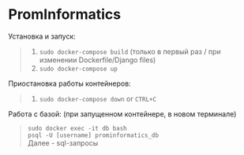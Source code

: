 # PromInformatics

Установка и запуск:

>1. `sudo docker-compose build` (только в первый раз / при изменении Dockerfile/Django files)
>2. `sudo docker-compose up`

Приостановка работы контейнеров:
>1. `sudo docker-compose down` or `CTRL+C`

Работа с базой:
(при запущенном контейнере, в новом терминале)
>`sudo docker exec -it db bash`\
> `psql -U [username] prominformatics_db`\
> Далее - sql-запросы


